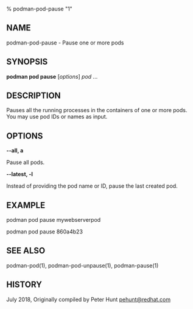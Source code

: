 % podman-pod-pause "1"

## NAME
podman\-pod\-pause - Pause one or more pods

## SYNOPSIS
**podman pod pause** [*options*] *pod* ...

## DESCRIPTION
Pauses all the running processes in the containers of one or more pods.  You may use pod IDs or names as input.

## OPTIONS

**--all, a**

Pause all pods.

**--latest, -l**

Instead of providing the pod name or ID, pause the last created pod.

## EXAMPLE

podman pod pause mywebserverpod

podman pod pause 860a4b23

## SEE ALSO
podman-pod(1), podman-pod-unpause(1), podman-pause(1)

## HISTORY
July 2018, Originally compiled by Peter Hunt <pehunt@redhat.com>
